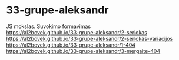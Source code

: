 # 33-grupe-aleksandr
 JS mokslas. Suvokimo formavimas <br>
https://al2bovek.github.io/33-grupe-aleksandr/2-serlokas <br>
https://al2bovek.github.io/33-grupe-aleksandr/2-serlokas-variacijos <br>
https://al2bovek.github.io/33-grupe-aleksandr/1-404<br>
https://al2bovek.github.io/33-grupe-aleksandr/3-mergaite-404<br>
